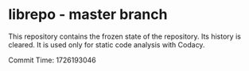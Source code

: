 # librepo - master branch

This repository contains the frozen state of the repository.
Its history is cleared. It is used only for static code
analysis with Codacy.

Commit Time: 1726193046